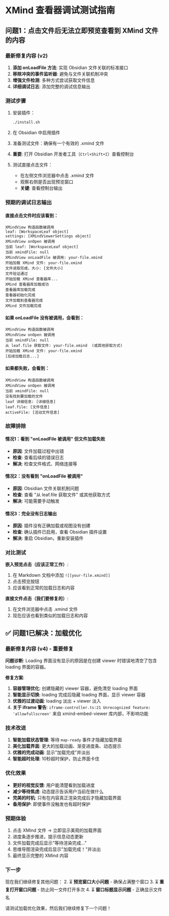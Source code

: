 # XMind 查看器调试测试指南

## 问题1：点击文件后无法立即预览查看到 XMind 文件的内容

### 最新修复内容 (v2)
1. **添加 onLoadFile 方法**: 实现 Obsidian 文件关联的标准接口
2. **移除冲突的事件监听器**: 避免与文件关联机制冲突
3. **增强文件检测**: 多种方式尝试获取文件信息
4. **详细调试日志**: 添加完整的调试信息输出

### 测试步骤
1. 安装插件：
   ```bash
   ./install.sh
   ```

2. 在 Obsidian 中启用插件

3. 准备测试文件：确保有一个有效的 .xmind 文件

4. **重要**: 打开 Obsidian 开发者工具（`Ctrl+Shift+I`）查看控制台

5. 测试直接点击文件：
   - 在左侧文件浏览器中点击 .xmind 文件
   - 观察右侧是否出现预览窗口
   - **关键**: 查看控制台输出

### 预期的调试日志输出

#### 直接点击文件时应该看到：
```
XMindView 构造函数被调用
leaf: [WorkspaceLeaf object]
settings: [XMindViewerSettings object]
XMindView onOpen 被调用
当前 leaf: [WorkspaceLeaf object]
当前 xmindFile: null
XMindView onLoadFile 被调用: your-file.xmind
开始加载 XMind 文件: your-file.xmind
文件读取完成，大小: [文件大小]
文件验证通过
开始加载 XMind 查看器库...
XMind 查看器库加载成功
查看器库加载完成
查看器初始化完成
文件加载到查看器完成
XMind 文件加载完成
```

#### 如果 onLoadFile 没有被调用，会看到：
```
XMindView 构造函数被调用
XMindView onOpen 被调用
当前 xmindFile: null
从 leaf.file 获取文件: your-file.xmind  (或其他获取方式)
开始加载 XMind 文件: your-file.xmind
[后续加载日志...]
```

#### 如果都失败，会看到：
```
XMindView 构造函数被调用
XMindView onOpen 被调用
当前 xmindFile: null
没有找到要加载的文件
leaf 详细信息: [详细信息]
leaf.file: [文件信息]
activeFile: [活动文件信息]
```

### 故障排除

#### 情况1：看到 "onLoadFile 被调用" 但文件加载失败
- **原因**: 文件加载过程中出错
- **检查**: 查看后续的错误日志
- **解决**: 检查文件格式、网络连接等

#### 情况2：没有看到 "onLoadFile 被调用"
- **原因**: Obsidian 文件关联机制问题
- **检查**: 查看 "从 leaf.file 获取文件" 或其他获取方式
- **解决**: 可能需要手动触发

#### 情况3：完全没有日志输出
- **原因**: 插件没有正确加载或视图没有创建
- **检查**: 确认插件已启用，查看 Obsidian 插件设置
- **解决**: 重启 Obsidian，重新安装插件

### 对比测试

**嵌入预览点击（应该正常工作）**:
1. 在 Markdown 文档中添加 `![[your-file.xmind]]`
2. 点击预览按钮
3. 应该看到正常的加载日志和内容

**直接文件点击（我们要修复的）**:
1. 在文件浏览器中点击 .xmind 文件
2. 现在应该也看到类似的加载日志和内容

## ✅ 问题1已解决：加载优化

### 最新修复内容 (v4) - 重要修复
**问题诊断**: Loading 界面没有显示的原因是在创建 viewer 时错误地清空了包含 loading 界面的容器。

**修复方案**:
1. **容器管理优化**: 创建隐藏的 viewer 容器，避免清空 loading 界面
2. **智能显示切换**: loading 完成后隐藏 loading 界面，显示 viewer 容器
3. **优雅的过渡动画**: loading 淡出 + viewer 淡入
4. **关于 iframe 警告**: `iframe-controller.ts:21 Unrecognized feature: 'allowfullscreen'` 来自 xmind-embed-viewer 库内部，不影响功能

### 技术改进
1. **智能加载状态管理**: 等待 `map-ready` 事件才隐藏加载界面
2. **美化加载界面**: 更大的加载动画、渐变进度条、动态提示
3. **优雅的完成动画**: 显示"加载完成"并淡出
4. **智能超时处理**: 10秒超时保护，防止界面卡住

### 优化效果
- **更好的视觉反馈**: 用户能清楚看到加载进度
- **减少等待焦虑**: 动态提示告诉用户当前在做什么
- **完美的时机**: 只有在内容真正渲染完成后才隐藏加载界面
- **备用保护**: 即使事件没触发也有超时保护

### 预期体验
1. 点击 XMind 文件 → 立即显示美观的加载界面
2. 进度条逐步推进，提示信息动态更新
3. 文件加载完成后显示"等待渲染完成..."
4. 思维导图渲染完成后显示"加载完成！"并淡出
5. 最终显示完整的 XMind 内容

### 下一步
现在我们继续修复其他问题：
2. ⏳ **预览窗口大小问题** - 确保占满整个窗口
3. ⏳ **重复打开窗口问题** - 防止同一文件打开多次
4. ⏳ **窗口标题显示问题** - 正确显示文件名

请测试加载优化效果，然后我们继续修复下一个问题！ 